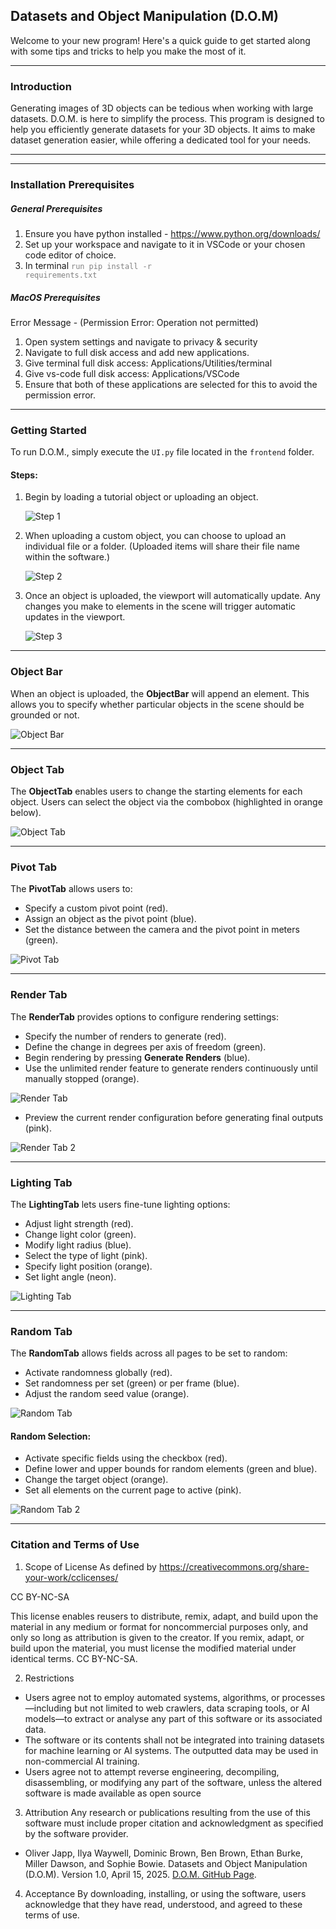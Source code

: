 ## Datasets and Object Manipulation (D.O.M)

Welcome to your new program! Here's a quick guide to get started along with some tips and tricks to help you make the most of it.

---

### Introduction

Generating images of 3D objects can be tedious when working with large datasets. D.O.M. is here to simplify the process. This program is designed to help you efficiently generate datasets for your 3D objects. It aims to make dataset generation easier, while offering a dedicated tool for your needs.

---

---

### Installation Prerequisites
##### General Prerequisites
1. Ensure you have python installed - https://www.python.org/downloads/ 
1. Set up your workspace and navigate to it in VSCode or your chosen code editor of choice.
1. In terminal <code style="color:Gray">run pip install -r requirements.txt</code>

##### MacOS Prerequisites
Error Message - (Permission Error: Operation not permitted)
1. Open system settings and navigate to privacy & security
1. Navigate to full disk access and add new applications. 
1. Give terminal full disk access: Applications/Utilities/terminal
1. Give vs-code full disk access: Applications/VSCode
1. Ensure that both of these applications are selected for this to avoid the permission error.

---

### Getting Started

To run D.O.M., simply execute the `UI.py` file located in the `frontend` folder.

#### Steps:
1. Begin by loading a tutorial object or uploading an object.
   
   ![Step 1](images/userdocs/Step%201.png)
   
2. When uploading a custom object, you can choose to upload an individual file or a folder. (Uploaded items will share their file name within the software.)
   
   ![Step 2](images/userdocs/Step%202.png)

3. Once an object is uploaded, the viewport will automatically update. Any changes you make to elements in the scene will trigger automatic updates in the viewport.
   
   ![Step 3](images/userdocs/Step%203.png)

---

### Object Bar

When an object is uploaded, the **ObjectBar** will append an element. This allows you to specify whether particular objects in the scene should be grounded or not.

![Object Bar](images/userdocs/Object%20Bar.png)

---

### Object Tab

The **ObjectTab** enables users to change the starting elements for each object. Users can select the object via the combobox (highlighted in orange below).

![Object Tab](images/userdocs/Object%20Tab.png)

---

### Pivot Tab

The **PivotTab** allows users to:

- Specify a custom pivot point (red).
- Assign an object as the pivot point (blue).
- Set the distance between the camera and the pivot point in meters (green).

![Pivot Tab](images/userdocs/PivotTab.png)

---

### Render Tab

The **RenderTab** provides options to configure rendering settings:

- Specify the number of renders to generate (red).
- Define the change in degrees per axis of freedom (green).
- Begin rendering by pressing **Generate Renders** (blue).
- Use the unlimited render feature to generate renders continuously until manually stopped (orange).

![Render Tab](images/userdocs/Render%20Tab.png)

- Preview the current render configuration before generating final outputs (pink).

![Render Tab 2](images/userdocs/Render%20Tab%202.png)

---

### Lighting Tab

The **LightingTab** lets users fine-tune lighting options:

- Adjust light strength (red).
- Change light color (green).
- Modify light radius (blue).
- Select the type of light (pink).
- Specify light position (orange).
- Set light angle (neon).

![Lighting Tab](images/userdocs/Lighting%20Tab.png)

---

### Random Tab

The **RandomTab** allows fields across all pages to be set to random:

- Activate randomness globally (red).
- Set randomness per set (green) or per frame (blue).
- Adjust the random seed value (orange).

![Random Tab](images/userdocs/Random%20Tab.png)

#### Random Selection:

- Activate specific fields using the checkbox (red).
- Define lower and upper bounds for random elements (green and blue).
- Change the target object (orange).
- Set all elements on the current page to active (pink).

![Random Tab 2](images/userdocs/Random%20Selection.png)

---
### Citation and Terms of Use

1. Scope of License
As defined by https://creativecommons.org/share-your-work/cclicenses/

CC BY-NC-SA

This license enables reusers to distribute, remix, adapt, and build upon the material in any medium or format for noncommercial purposes only, and only so long as attribution is given to the creator. If you remix, adapt, or build upon the material, you must license the modified material under identical terms. CC BY-NC-SA.

2. Restrictions
- Users agree not to employ automated systems, algorithms, or processes—including but not limited to web crawlers, data scraping tools, or AI models—to extract or analyse any part of this software or its associated data.
- The software or its contents shall not be integrated into training datasets for machine learning or AI systems. The outputted data may be used in non-commercial AI training.
- Users agree not to attempt reverse engineering, decompiling, disassembling, or modifying any part of the software, unless the altered software is made available as open source

3. Attribution
Any research or publications resulting from the use of this software must include proper citation and acknowledgment as specified by the software provider.

 - Oliver Japp, Ilya Waywell, Dominic Brown, Ben Brown, Ethan Burke, Miller Dawson, and Sophie Bowie. Datasets and Object Manipulation (D.O.M). Version 1.0, April 15, 2025. [D.O.M. GitHub Page](https://github.com/b3nb07/Datasets_and_Object_Manipulation-D.O.M.).

4. Acceptance
By downloading, installing, or using the software, users acknowledge that they have read, understood, and agreed to these terms of use.
